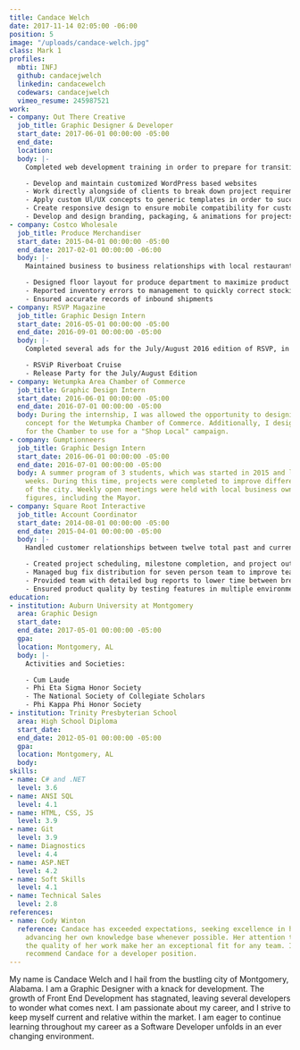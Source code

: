 ```yaml
---
title: Candace Welch
date: 2017-11-14 02:05:00 -06:00
position: 5
image: "/uploads/candace-welch.jpg"
class: Mark 1
profiles:
  mbti: INFJ
  github: candacejwelch
  linkedin: candacewelch
  codewars: candacejwelch
  vimeo_resume: 245987521
work:
- company: Out There Creative
  job_title: Graphic Designer & Developer
  start_date: 2017-06-01 00:00:00 -05:00
  end_date: 
  location: 
  body: |-
    Completed web development training in order to prepare for transitioning into a primarily development role:

    - Develop and maintain customized WordPress based websites
    - Work directly alongside of clients to break down project requirements and manage task creation
    - Apply custom Ul/UX concepts to generic templates in order to successfully satisfy customer requirements
    - Create responsive design to ensure mobile compatibility for custom websites
    - Develop and design branding, packaging, & animations for projects
- company: Costco Wholesale
  job_title: Produce Merchandiser
  start_date: 2015-04-01 00:00:00 -05:00
  end_date: 2017-02-01 00:00:00 -06:00
  body: |-
    Maintained business to business relationships with local restaurants in order to promote Costco community involvement:

    - Designed floor layout for produce department to maximize product turnover
    - Reported inventory errors to management to quickly correct stocking issues and avoid runaway over/under stocking
    - Ensured accurate records of inbound shipments
- company: RSVP Magazine
  job_title: Graphic Design Intern
  start_date: 2016-05-01 00:00:00 -05:00
  end_date: 2016-09-01 00:00:00 -05:00
  body: |-
    Completed several ads for the July/August 2016 edition of RSVP, in addition to designing two event flyers:

    - RSViP Riverboat Cruise
    - Release Party for the July/August Edition
- company: Wetumpka Area Chamber of Commerce
  job_title: Graphic Design Intern
  start_date: 2016-06-01 00:00:00 -05:00
  end_date: 2016-07-01 00:00:00 -05:00
  body: During the internship, I was allowed the opportunity to designing a new Billboard
    concept for the Wetumpka Chamber of Commerce. Additionally, I designed a banner
    for the Chamber to use for a "Shop Local" campaign.
- company: Gumptionneers
  job_title: Graphic Design Intern
  start_date: 2016-06-01 00:00:00 -05:00
  end_date: 2016-07-01 00:00:00 -05:00
  body: A summer program of 3 students, which was started in 2015 and last 6 to 8
    weeks. During this time, projects were completed to improve different aspects
    of the city. Weekly open meetings were held with local business owners and community
    figures, including the Mayor.
- company: Square Root Interactive
  job_title: Account Coordinator
  start_date: 2014-08-01 00:00:00 -05:00
  end_date: 2015-04-01 00:00:00 -05:00
  body: |-
    Handled customer relationships between twelve total past and current accounts:

    - Created project scheduling, milestone completion, and project outlook reports to accurately determine the health of the project
    - Managed bug fix distribution for seven person team to improve team efficiency
    - Provided team with detailed bug reports to lower time between breaks and fixes
    - Ensured product quality by testing features in multiple environments
education:
- institution: Auburn University at Montgomery
  area: Graphic Design
  start_date: 
  end_date: 2017-05-01 00:00:00 -05:00
  gpa: 
  location: Montgomery, AL
  body: |-
    Activities and Societies:

    - Cum Laude
    - Phi Eta Sigma Honor Society
    - The National Society of Collegiate Scholars
    - Phi Kappa Phi Honor Society
- institution: Trinity Presbyterian School
  area: High School Diploma
  start_date: 
  end_date: 2012-05-01 00:00:00 -05:00
  gpa: 
  location: Montgomery, AL
  body: 
skills:
- name: C# and .NET
  level: 3.6
- name: ANSI SQL
  level: 4.1
- name: HTML, CSS, JS
  level: 3.9
- name: Git
  level: 3.9
- name: Diagnostics
  level: 4.4
- name: ASP.NET
  level: 4.2
- name: Soft Skills
  level: 4.1
- name: Technical Sales
  level: 2.8
references:
- name: Cody Winton
  reference: Candace has exceeded expectations, seeking excellence in her work and
    advancing her own knowledge base whenever possible. Her attention to detail and
    the quality of her work make her an exceptional fit for any team. I'd strongly
    recommend Candace for a developer position.
---
```


My name is Candace Welch and I hail from the bustling city of Montgomery, Alabama. I am a Graphic Designer with a knack for development. The growth of Front End Development has stagnated, leaving several developers to wonder what comes next. I am passionate about my career, and I strive to keep myself current and relative within the market. I am eager to continue learning throughout my career as a Software Developer unfolds in an ever changing environment.